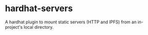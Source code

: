 # hardhat-servers
A hardhat plugin to mount static servers (HTTP and IPFS) from an in-project's local directory.
